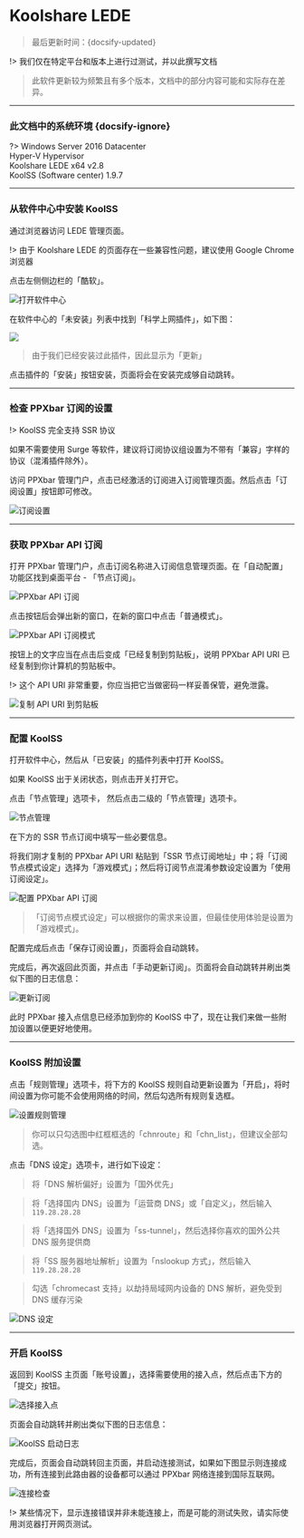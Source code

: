 # Koolshare LEDE

> 最后更新时间：{docsify-updated}

!> 我们仅在特定平台和版本上进行过测试，并以此撰写文档

> 此软件更新较为频繁且有多个版本，文档中的部分内容可能和实际存在差异。

---

### 此文档中的系统环境 {docsify-ignore}

?> Windows Server 2016 Datacenter  
Hyper-V Hypervisor  
Koolshare LEDE x64 v2.8  
KoolSS (Software center) 1.9.7  

---

### 从软件中心中安装 KoolSS

通过浏览器访问 LEDE 管理页面。

!> 由于 Koolshare LEDE 的页面存在一些兼容性问题，建议使用 Google Chrome 浏览器

点击左侧侧边栏的「酷软」。

![打开软件中心](https://rixcloud-1255365801.file.myqcloud.com/image/3t9vc.png)

在软件中心的「未安装」列表中找到「科学上网插件」，如下图：

![](https://rixcloud-1255365801.file.myqcloud.com/image/ll4ht.png)

> 由于我们已经安装过此插件，因此显示为「更新」

点击插件的「安装」按钮安装，页面将会在安装完成够自动跳转。

---

### 检查 PPXbar 订阅的设置

!> KoolSS 完全支持 SSR 协议

如果不需要使用 Surge 等软件，建议将订阅协议组设置为不带有「兼容」字样的协议（混淆插件除外）。

访问 PPXbar 管理门户，点击已经激活的订阅进入订阅管理页面。然后点击「订阅设置」按钮即可修改。

![订阅设置](https://rixcloud-1255365801.file.myqcloud.com/image/8plkh.png)

---

### 获取 PPXbar API 订阅

打开 PPXbar 管理门户，点击订阅名称进入订阅信息管理页面。在「自动配置」功能区找到桌面平台 - 「节点订阅」。

![PPXbar API 订阅](https://rixcloud-1255365801.file.myqcloud.com/image/6tib7.png)

点击按钮后会弹出新的窗口，在新的窗口中点击「普通模式」。

![PPXbar API 订阅模式](https://rixcloud-1255365801.file.myqcloud.com/image/p467g.png)

按钮上的文字应当在点击后变成「已经复制到剪贴板」，说明 PPXbar API URI 已经复制到你计算机的剪贴板中。

!> 这个 API URI 非常重要，你应当把它当做密码一样妥善保管，避免泄露。

![复制 API URI 到剪贴板](https://rixcloud-1255365801.file.myqcloud.com/image/kh4at.png)

---

### 配置 KoolSS

打开软件中心，然后从「已安装」的插件列表中打开 KoolSS。

如果 KoolSS 出于关闭状态，则点击开关打开它。

点击「节点管理」选项卡， 然后点击二级的「节点管理」选项卡。

![节点管理](https://rixcloud-1255365801.file.myqcloud.com/image/olods.png)

在下方的 SSR 节点订阅中填写一些必要信息。

将我们刚才复制的 PPXbar API URI 粘贴到「SSR 节点订阅地址」中；将「订阅节点模式设定」选择为「游戏模式」；然后将订阅节点混淆参数设定设置为「使用订阅设定」。

![配置 PPXbar API 订阅](https://rixcloud-1255365801.file.myqcloud.com/image/t61lj.png)

> 「订阅节点模式设定」可以根据你的需求来设置，但最佳使用体验是设置为「游戏模式」。

配置完成后点击「保存订阅设置」，页面将会自动跳转。

完成后，再次返回此页面，并点击「手动更新订阅」。页面将会自动跳转并刷出类似下图的日志信息：

![更新订阅](https://rixcloud-1255365801.file.myqcloud.com/image/k7zql.png)

此时 PPXbar 接入点信息已经添加到你的 KoolSS 中了，现在让我们来做一些附加设置以便更好地使用。

---

### KoolSS 附加设置

点击「规则管理」选项卡，将下方的 KoolSS 规则自动更新设置为「开启」，将时间设置为你可能不会使用网络的时间，然后勾选所有规则复选框。

![设置规则管理](https://rixcloud-1255365801.file.myqcloud.com/image/u603p.png)

> 你可以只勾选图中红框框选的「chnroute」和「chn_list」，但建议全部勾选。

点击「DNS 设定」选项卡，进行如下设定：

> 将「DNS 解析偏好」设置为「国外优先」  

> 将「选择国内 DNS」设置为「运营商 DNS」或「自定义」，然后输入 `119.28.28.28`  

> 将「选择国外 DNS」设置为「ss-tunnel」，然后选择你喜欢的国外公共 DNS 服务提供商  

> 将「SS 服务器地址解析」设置为「nslookup 方式」，然后输入 `119.28.28.28`  

> 勾选「chromecast 支持」以劫持局域网内设备的 DNS 解析，避免受到 DNS 缓存污染  

![DNS 设定](https://rixcloud-1255365801.file.myqcloud.com/image/jvmlx.png)

---

### 开启 KoolSS

返回到 KoolSS 主页面「账号设置」，选择需要使用的接入点，然后点击下方的「提交」按钮。

![选择接入点](https://rixcloud-1255365801.file.myqcloud.com/image/c4rjl.png)

页面会自动跳转并刷出类似下图的日志信息：

![KoolSS 启动日志](https://rixcloud-1255365801.file.myqcloud.com/image/13gcg.png)

完成后，页面会自动跳转回主页面，并启动连接测试，如果如下图显示则连接成功，所有连接到此路由器的设备都可以通过 PPXbar 网络连接到国际互联网。

![连接检查](https://rixcloud-1255365801.file.myqcloud.com/image/soig9.png)

!> 某些情况下，显示连接错误并非未能连接上，而是可能的测试失败，请实际使用浏览器打开网页测试。

